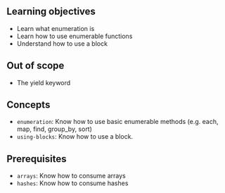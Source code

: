 ## Learning objectives

- Learn what enumeration is
- Learn how to use enumerable functions
- Understand how to use a block

## Out of scope

- The yield keyword

## Concepts

- `enumeration`: Know how to use basic enumerable methods (e.g. each, map, find, group_by, sort)
- `using-blocks`: Know how to use a block.

## Prerequisites

- `arrays`: Know how to consume arrays
- `hashes`: Know how to consume hashes
